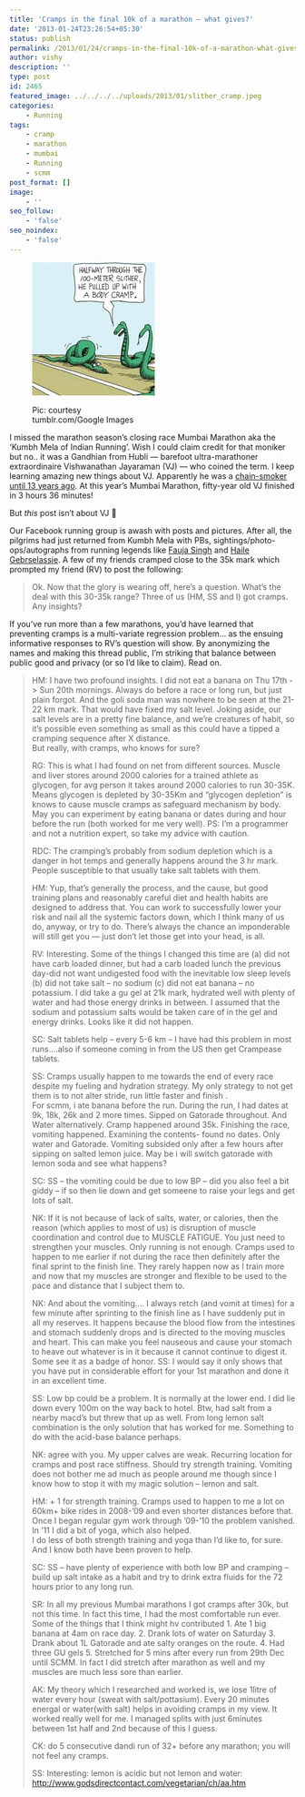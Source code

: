 ```yaml
---
title: 'Cramps in the final 10k of a marathon – what gives?'
date: '2013-01-24T23:26:54+05:30'
status: publish
permalink: /2013/01/24/cramps-in-the-final-10k-of-a-marathon-what-gives
author: vishy
description: ''
type: post
id: 2465
featured_image: ../../../../uploads/2013/01/slither_cramp.jpeg
categories: 
    - Running
tags:
    - cramp
    - marathon
    - mumbai
    - Running
    - scmm
post_format: []
image:
    - ''
seo_follow:
    - 'false'
seo_noindex:
    - 'false'
---
```

<figure aria-describedby="caption-attachment-2469" class="wp-caption alignleft" id="attachment_2469" style="width: 216px">

[![Pic: courtesy tumblr.com/Google Images](../../../../uploads/2013/01/slither_cramp.jpeg)](http://www.ulaar.com/2013/01/24/cramps-in-the-final-10k-of-a-marathon-what-gives/slither_cramp/)<figcaption class="wp-caption-text" id="caption-attachment-2469">Pic: courtesy tumblr.com/Google Images</figcaption></figure>

I missed the marathon season’s closing race Mumbai Marathon aka the ‘Kumbh Mela of Indian Running’. Wish I could claim credit for that moniker but no.. it was a Gandhian from Hubli — barefoot ultra-marathoner extraordinaire Vishwanathan Jayaraman (VJ) — who coined the term. I keep learning amazing new things about VJ. Apparently he was a [chain-smoker until 13 years ago](http://articles.timesofindia.indiatimes.com/2013-01-21/mumbai/36462242_1_mumbai-marathon-lalita-babar-full-marathon). At this year’s Mumbai Marathon, fifty-year old VJ finished in 3 hours 36 minutes!

But *this* post isn’t about VJ 🙂

Our Facebook running group is awash with posts and pictures. After all, the pilgrims had just returned from Kumbh Mela with PBs, sightings/photo-ops/autographs from running legends like [Fauja Singh](http://en.wikipedia.org/wiki/Fauja_Singh) and [Haile Gebrselassie](http://en.wikipedia.org/wiki/Haile_Gebreselasie). A few of my friends cramped close to the 35k mark which prompted my friend (RV) to post the following:

> Ok. Now that the glory is wearing off, here’s a question. What’s the deal with this 30-35k range? Three of us (HM, SS and I) got cramps. Any insights?

If you’ve run more than a few marathons, you’d have learned that preventing cramps is a multi-variate regression problem… as the ensuing informative responses to RV’s question will show. By anonymizing the names and making this thread public, I’m striking that balance between public good and privacy (or so I’d like to claim). Read on.

> HM: I have two profound insights. I did not eat a banana on Thu 17th -&gt; Sun 20th mornings. Always do before a race or long run, but just plain forgot. And the goli soda man was nowhere to be seen at the 21-22 km mark. That would have fixed my salt level. Joking aside, our salt levels are in a pretty fine balance, and we’re creatures of habit, so it’s possible even something as small as this could have a tipped a cramping sequence after X distance.  
> But really, with cramps, who knows for sure?
> 
> RG: This is what I had found on net from different sources. Muscle and liver stores around 2000 calories for a trained athlete as glycogen, for avg person it takes around 2000 calories to run 30-35K. Means glycogen is depleted by 30-35Km and “glycogen depletion” is knows to cause muscle cramps as safeguard mechanism by body. May you can experiment by eating banana or dates during and hour before the run (both worked for me very well). PS: I’m a programmer and not a nutrition expert, so take my advice with caution.
> 
> RDC: The cramping’s probably from sodium depletion which is a danger in hot temps and generally happens around the 3 hr mark. People susceptible to that usually take salt tablets with them.
> 
> HM: Yup, that’s generally the process, and the cause, but good training plans and reasonably careful diet and health habits are designed to address that. You can work to successfully lower your risk and nail all the systemic factors down, which I think many of us do, anyway, or try to do. There’s always the chance an imponderable will still get you — just don’t let those get into your head, is all.
> 
> RV: Interesting. Some of the things I changed this time are (a) did not have carb loaded dinner, but had a carb loaded lunch the previous day-did not want undigested food with the inevitable low sleep levels (b) did not take salt – no sodium (c) did not eat banana – no potassium. I did take a gu gel at 21k mark, hydrated well with plenty of water and had those energy drinks in between. I assumed that the sodium and potassium salts would be taken care of in the gel and energy drinks. Looks like it did not happen.
> 
> SC: Salt tablets help – every 5-6 km – I have had this problem in most runs….also if someone coming in from the US then get Crampease tablets.
> 
> SS: Cramps usually happen to me towards the end of every race despite my fueling and hydration strategy. My only strategy to not get them is to not alter stride, run little faster and finish .   
> For scmm, i ate banana before the run. During the run, I had dates at 9k, 18k, 26k and 2 more times. Sipped on Gatorade throughout. And Water alternatively. Cramp happened around 35k. Finishing the race, vomiting happened. Examining the contents- found no dates. Only water and Gatorade. Vomiting subsided only after a few hours after sipping on salted lemon juice. May be i will switch gatorade with lemon soda and see what happens?
> 
> SC: SS – the vomiting could be due to low BP – did you also feel a bit giddy – if so then lie down and get someene to raise your legs and get lots of salt.
> 
> NK: If it is not because of lack of salts, water, or calories, then the reason (which applies to most of us) is disruption of muscle coordination and control due to MUSCLE FATIGUE. You just need to strengthen your muscles. Only running is not enough. Cramps used to happen to me earlier if not during the race then definitely after the final sprint to the finish line. They rarely happen now as I train more and now that my muscles are stronger and flexible to be used to the pace and distance that I subject them to.
> 
> NK: And about the vomiting…. I always retch (and vomit at times) for a few minute after sprinting to the finish line as I have suddenly put in all my reserves. It happens because the blood flow from the intestines and stomach suddenly drops and is directed to the moving muscles and heart. This can make you feel nauseous and cause your stomach to heave out whatever is in it because it cannot continue to digest it.   
> Some see it as a badge of honor. SS: I would say it only shows that you have put in considerable effort for your 1st marathon and done it in an excellent time.
> 
> SS: Low bp could be a problem. It is normally at the lower end. I did lie down every 100m on the way back to hotel. Btw, had salt from a nearby macd’s but threw that up as well. From long lemon salt combination is the only solution that has worked for me. Something to do with the acid-base balance perhaps.
> 
> NK: agree with you. My upper calves are weak. Recurring location for cramps and post race stiffness. Should try strength training. Vomiting does not bother me ad much as people around me though since I know how to stop it with my magic solution – lemon and salt.
> 
> HM: + 1 for strength training. Cramps used to happen to me a lot on 60km+ bike rides in 2008-’09 and even shorter distances before that. Once I began regular gym work through ’09-’10 the problem vanished. In ’11 I did a bit of yoga, which also helped.  
> I do less of both strength training and yoga than I’d like to, for sure. And I know both have been proven to help.
> 
> SC: SS – have plenty of experience with both low BP and cramping – build up salt intake as a habit and try to drink extra fluids for the 72 hours prior to any long run.
> 
> SR: In all my previous Mumbai marathons I got cramps after 30k, but not this time. In fact this time, I had the most comfortable run ever. Some of the things that I think might hv contributed 1. Ate 1 big banana at 4am on race day. 2. Drank lots of water on Saturday 3. Drank about 1L Gatorade and ate salty oranges on the route. 4. Had three GU gels 5. Stretched for 5 mins after every run from 29th Dec until SCMM. In fact I did stretch after marathon as well and my muscles are much less sore than earlier.
> 
> AK: My theory which I researched and worked is, we lose 1litre of water every hour (sweat with salt/pottasium). Every 20 minutes energal or water(with salt) helps in avoiding cramps in my view. It worked really well for me. I managed splits with just 6minutes between 1st half and 2nd because of this I guess.
> 
> CK: do 5 consecutive dandi run of 32+ before any marathon; you will not feel any cramps.
> 
> SS: Interesting: lemon is acidic but not lemon and water: <http://www.godsdirectcontact.com/vegetarian/ch/aa.htm>

